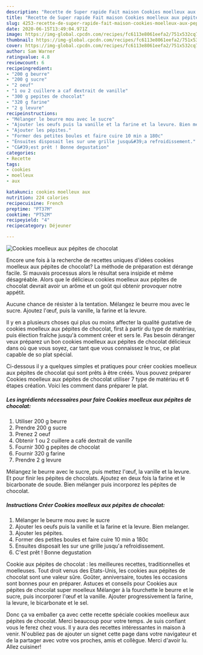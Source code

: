 ```yaml
---
description: "Recette de Super rapide Fait maison Cookies moelleux aux pépites de chocolat"
title: "Recette de Super rapide Fait maison Cookies moelleux aux pépites de chocolat"
slug: 4253-recette-de-super-rapide-fait-maison-cookies-moelleux-aux-pepites-de-chocolat
date: 2020-06-15T13:49:04.971Z
image: https://img-global.cpcdn.com/recipes/fc6113e8061eefa2/751x532cq70/cookies-moelleux-aux-pepites-de-chocolat-photo-principale-de-la-recette.jpg
thumbnail: https://img-global.cpcdn.com/recipes/fc6113e8061eefa2/751x532cq70/cookies-moelleux-aux-pepites-de-chocolat-photo-principale-de-la-recette.jpg
cover: https://img-global.cpcdn.com/recipes/fc6113e8061eefa2/751x532cq70/cookies-moelleux-aux-pepites-de-chocolat-photo-principale-de-la-recette.jpg
author: Sam Warner
ratingvalue: 4.8
reviewcount: 6
recipeingredient:
- "200 g beurre"
- "200 g sucre"
- "2 oeuf"
- "1 ou 2 cuillere a caf dextrait de vanille"
- "300 g pepites de chocolat"
- "320 g farine"
- "2 g levure"
recipeinstructions:
- "Mélanger le beurre mou avec le sucre"
- "Ajouter les oeufs puis la vanille et la farine et la levure. Bien melanger."
- "Ajouter les pépites."
- "Former des petites boules et faire cuire 10 min a 180c"
- "Ensuites disposait les sur une grille jusqu&#39;a refroidissement."
- "C&#39;est prêt ! Bonne degustation"
categories:
- Recette
tags:
- cookies
- moelleux
- aux

katakunci: cookies moelleux aux 
nutrition: 224 calories
recipecuisine: French
preptime: "PT37M"
cooktime: "PT52M"
recipeyield: "4"
recipecategory: Déjeuner

---
```



![Cookies moelleux aux pépites de chocolat](https://img-global.cpcdn.com/recipes/fc6113e8061eefa2/751x532cq70/cookies-moelleux-aux-pepites-de-chocolat-photo-principale-de-la-recette.jpg)

Encore une fois à la recherche de recettes uniques d'idées cookies moelleux aux pépites de chocolat? La méthode de préparation est dérange facile. Si mauvais processus alors le résultat sera insipide et même désagréable. Alors que le délicieux cookies moelleux aux pépites de chocolat devrait avoir un arôme et un goût qui obtenir provoquer notre appétit.

Aucune chance de résister à la tentation. Mélangez le beurre mou avec le sucre. Ajoutez l&#39;œuf, puis la vanille, la farine et la levure.

Il y en a plusieurs choses qui plus ou moins affecter la qualité gustative de cookies moelleux aux pépites de chocolat, first à partir du type de matériau, puis élection fraîche jusqu'à comment créer et sers le. Pas besoin déranger veux préparez un bon cookies moelleux aux pépites de chocolat délicieux dans où que vous soyez, car tant que vous connaissez le truc, ce plat capable de so plat spécial.


Ci-dessous il y a quelques simples et pratiques pour créer cookies moelleux aux pépites de chocolat qui sont prêts à être créés. Vous pouvez préparer Cookies moelleux aux pépites de chocolat utiliser 7 type de matériau et 6 étapes création. Voici les comment dans préparer le plat.

<!--inarticleads1-->

##### Les ingrédients nécessaires pour faire Cookies moelleux aux pépites de chocolat:

1. Utiliser 200 g beurre
1. Prendre 200 g sucre
1. Prenez 2 oeuf
1. Obtenir 1 ou 2 cuillere a café dextrait de vanille
1. Fournir 300 g pepites de chocolat
1. Fournir 320 g farine
1. Prendre 2 g levure


Mélangez le beurre avec le sucre, puis mettez l&#39;œuf, la vanille et la levure. Et pour finir les pépites de chocolats. Ajoutez en deux fois la farine et le bicarbonate de soude. Bien mélanger puis incorporez les pépites de chocolat. 

<!--inarticleads2-->

##### Instructions Créer Cookies moelleux aux pépites de chocolat:

1. Mélanger le beurre mou avec le sucre
1. Ajouter les oeufs puis la vanille et la farine et la levure. Bien melanger.
1. Ajouter les pépites.
1. Former des petites boules et faire cuire 10 min a 180c
1. Ensuites disposait les sur une grille jusqu&#39;a refroidissement.
1. C&#39;est prêt ! Bonne degustation


Cookie aux pépites de chocolat : les meilleures recettes, traditionnelles et moelleuses. Tout droit venus des Etats-Unis, les cookies aux pépites de chocolat sont une valeur sûre. Goûter, anniversaire, toutes les occasions sont bonnes pour en préparer. Astuces et conseils pour Cookies aux pépites de chocolat super moelleux Mélanger à la fourchette le beurre et le sucre, puis incorporer l&#39;œuf et la vanille. Ajouter progressivement la farine, la levure, le bicarbonate et le sel. 


Donc ça va emballer ça avec cette recette spéciale cookies moelleux aux pépites de chocolat. Merci beaucoup pour votre temps. Je suis confiant vous le ferez chez vous. Il y aura des recettes  intéressantes in maison à venir. N'oubliez pas de ajouter un signet cette page dans votre navigateur et de la partager avec votre vos proches, amis et collègue. Merci d'avoir lu. Allez cuisiner!
